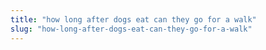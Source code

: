 ```yaml
---
title: "how long after dogs eat can they go for a walk"
slug: "how-long-after-dogs-eat-can-they-go-for-a-walk"
---
```



